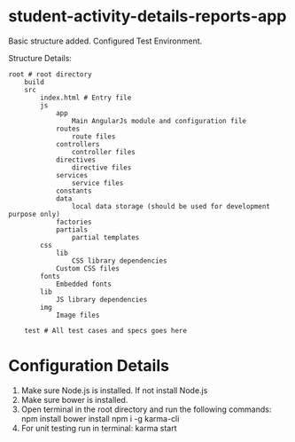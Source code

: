 # student-activity-details-reports-app

Basic structure added. Configured Test Environment.

Structure Details:

    root # root directory
        build
        src
            index.html # Entry file
            js
                app
                    Main AngularJs module and configuration file
                routes
                    route files
                controllers
                    controller files
                directives
                    directive files
                services
                    service files
                constants
                data
                    local data storage (should be used for development purpose only)
                factories
                partials
                    partial templates
            css
                lib
                    CSS library dependencies
                Custom CSS files
            fonts
                Embedded fonts
            lib
                JS library dependencies
            img
                Image files

        test # All test cases and specs goes here

# Configuration Details

1. Make sure Node.js is installed. If not install Node.js
2. Make sure bower is installed.
3. Open terminal in the root directory and run the following commands:
    npm install
    bower install
    npm i -g karma-cli
4. For unit testing run in terminal:
    karma start
